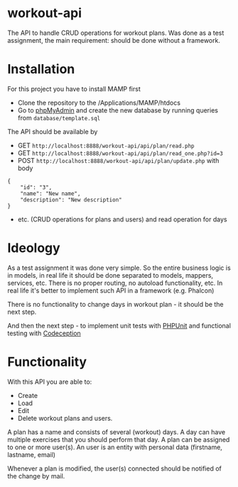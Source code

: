 # workout-api
The API to handle CRUD operations for workout plans.
Was done as a test assignment, the main requirement: should be done without a framework.

# Installation
For this project you have to install MAMP first

- Clone the repository to the /Applications/MAMP/htdocs
- Go to [phpMyAdmin](http://localhost:8888/phpMyAdmin) and create the new 
  database by running queries from `database/template.sql`

The API should be available by 
- GET `http://localhost:8888/workout-api/api/plan/read.php` 
- GET `http://localhost:8888/workout-api/api/plan/read_one.php?id=3`
- POST `http://localhost:8888/workout-api/api/plan/update.php` with body 
```
{
	"id": "3",
	"name": "New name",
	"description": "New description"
}
```
- etc. (CRUD operations for plans and users) and read operation for days

# Ideology
As a test assignment it was done very simple. 
So the entire business logic is in models, in real life it should be done separated to models, mappers, services, etc.
There is no proper routing, no autoload functionality, etc.
In real life it's better to implement such API in a framework (e.g. Phalcon)

There is no functionality to change days in workout plan - it should be the next step.

And then the next step - to implement unit tests with [PHPUnit](https://phpunit.de) and functional 
testing with [Codeception](https://codeception.com)

# Functionality

With this API you are able to:
- Create
- Load
- Edit
- Delete
workout plans and users.

A plan has a name and consists of several (workout) days.
A day can have multiple exercises that you should perform that day.
A plan can be assigned to one or more user(s).
An user is an entity with personal data (firstname, lastname, email)

Whenever a plan is modified, the user(s) connected should be notified of the change by mail.
